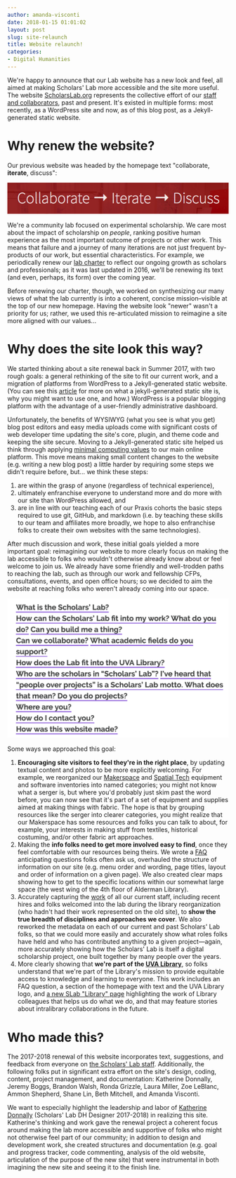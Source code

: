 ```yaml
---
author: amanda-visconti
date: 2018-01-15 01:01:02
layout: post
slug: site-relaunch
title: Website relaunch!
categories:
- Digital Humanities
---
```


We're happy to announce that our Lab website has a new look and feel, all aimed at making Scholars' Lab more accessible and the site more useful. The website [ScholarsLab.org](http://scholarslab.org) represents the collective effort of our [staff and collaborators](/people), past and present. It's existed in multiple forms: most recently, as a WordPress site and now, as of this blog post, as a Jekyll-generated static website.

# Why renew the website?
Our previous website was headed by the homepage text "collaborate, **iterate**, discuss": 

![Screenshot of text saying "collaborate, iterate, discuss"](/assets/post-media/2018-11-05-iterate.png)

We're a community lab focused on experimental scholarship. We care most about the impact of scholarship on *people*, ranking positive human experience as the most important outcome of projects or other work. This means that failure and a journey of many iterations are not just frequent by-products of our work, but essential characteristics. For example, we periodically renew our [lab charter](/charter) to reflect our ongoing growth as scholars and professionals; as it was last updated in 2016, we'll be renewing its text (and even, perhaps, its form) over the coming year.

Before renewing our charter, though, we worked on synthesizing our many views of what the lab currently is into a coherent, concise mission–visible at the top of our new homepage. Having the website look "newer" wasn't a priority for us; rather, we used this re-articulated mission to reimagine a site more aligned with our values...

# Why does the site look this way?
We started thinking about a site renewal back in Summer 2017, with two rough goals: a general rethinking of the site to fit our current work, and a migration of platforms from WordPress to a Jekyll-generated static website. (You can see this [article](https://programminghistorian.org/en/lessons/building-static-sites-with-jekyll-github-pages) for more on what a jekyll-generated static site is, why you might want to use one, and how.) WordPress is a popular blogging platform with the advantage of a user-friendly administrative dashboard. 

Unfortunately, the benefits of WYSIWYG (what you see is what you get) blog post editors and easy media uploads come with significant costs of web developer time updating the site's core, plugin, and theme code and keeping the site secure. Moving to a Jekyll-generated static site helped us think through applying [minimal computing values](https://go-dh.github.io/mincomp/about/) to our main online platform. This move means making small content changes to the website (e.g. writing a new blog post) a little harder by requiring some steps we didn't require before, but... we think these steps:   
1. are within the grasp of anyone (regardless of technical experience),  
2. ultimately enfranchise everyone to understand more and do more with our site than WordPress allowed, and  
3. are in line with our teaching each of our Praxis cohorts the basic steps required to use git, GitHub, and markdown (i.e. by teaching these skills to our team and affiliates more broadly, we hope to also enfranchise folks to create their own websites with the same technologies).

After much discussion and work, these initial goals yielded a more important goal: reimagining our website to more clearly focus on making the lab accessible to folks who wouldn't otherwise already know about or feel welcome to join us. We already have some friendly and well-trodden paths to reaching the lab, such as through our work and fellowship CFPs, consultations, events, and open office hours; so we decided to aim the website at reaching folks who weren't already coming into our space.

[![Screenshot of frequently asked Scholars' Lab questions](/assets/post-media/2018-11-21-FAQlist.png)](/about)

Some ways we approached this goal:
1. **Encouraging site visitors to feel they're in the right place**, by updating textual content and photos to be more explicitly welcoming. For example, we reorganized our [Makerspace](/makerspace) and [Spatial Tech](/spatial-technologies) equipment and software inventories into named categories; you might not know what a serger is, but where you'd probably just skim past the word before, you can now see that it's part of a set of equipment and supplies aimed at making things with fabric. The hope is that by grouping resources like the serger into clearer categories, you might realize that our Makerspace has some resources and folks you can talk to about, for example, your interests in making stuff from textiles, historical costuming, and/or other fabric art approaches.  
2. Making the **info folks need to get more involved easy to find**, once they feel comfortable with our resources being theirs. We wrote a [FAQ](/about) anticipating questions folks often ask us, overhauled the structure of information on our site (e.g. menu order and wording, page titles, layout and order of information on a given page). We also created clear maps showing how to get to the specific locations within our somewhat large space (the west wing of the 4th floor of Alderman Library).
4. Accurately capturing the [work](/work) of all our current staff, including recent hires and folks welcomed into the lab during the library reorganization (who hadn't had their work represented on the old site), to **show the true breadth of disciplines and approaches we cover**. We also reworked the metadata on each of our current and past Scholars' Lab folks, so that we could more easily and accurately show what roles folks have held and who has contributed anything to a given project—again, more accurately showing how the Scholars' Lab is itself a digital scholarship project, one built together by many people over the years.
5. More clearly showing that **we're part of the [UVA Library](http://library.virginia.edu)**, so folks understand that we're part of the Library's mission to provide equitable access to knowledge and learning to everyone. This work includes an FAQ question, a section of the homepage with text and the UVA Library logo, and [a new SLab "Library" page](/library) highlighting the work of Library colleagues that helps us do what we do, and that may feature stories about intralibrary collaborations in the future.

# Who made this?
The 2017-2018 renewal of this website incorporates text, suggestions, and feedback from everyone on [the Scholars' Lab staff](/people). Additionally, the following folks put in significant extra effort on the site's design, coding, content, project management, and documentation: Katherine Donnally, Jeremy Boggs, Brandon Walsh, Ronda Grizzle, Laura Miller, Zoe LeBlanc, Ammon Shepherd, Shane Lin, Beth Mitchell, and Amanda Visconti.

We want to especially highlight the leadership and labor of [Katherine Donnally](/people/katherine-donnally/) (Scholars' Lab DH Designer 2017-2018) in realizing this site. Katherine's thinking and work gave the renewal project a coherent focus around making the lab more accessible and supportive of folks who might not otherwise feel part of our community; in addition to design and development work, she created structures and documentation (e.g. goal and progress tracker, code commenting, analysis of the old website, articulation of the purpose of the new site) that were instrumental in both imagining the new site and seeing it to the finish line.
